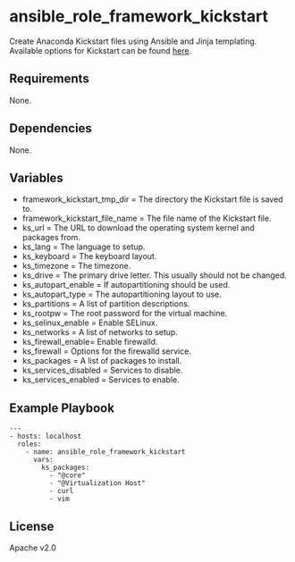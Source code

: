 # ansible_role_framework_kickstart

Create Anaconda Kickstart files using Ansible and Jinja templating. Available options for Kickstart can be found [here](https://pykickstart.readthedocs.io/en/latest/kickstart-docs.html).

## Requirements

None.

## Dependencies

None.

## Variables

* framework_kickstart_tmp_dir = The directory the Kickstart file is saved to.
* framework_kickstart_file_name = The file name of the Kickstart file.
* ks_url = The URL to download the operating system kernel and packages from.
* ks_lang = The language to setup.
* ks_keyboard = The keyboard layout.
* ks_timezone = The timezone.
* ks_drive = The primary drive letter. This usually should not be changed.
* ks_autopart_enable = If autopartitioning should be used.
* ks_autopart_type = The autopartitioning layout to use.
* ks_partitions = A list of partition descriptions.
* ks_rootpw = The root password for the virtual machine.
* ks_selinux_enable = Enable SELinux.
* ks_networks = A list of networks to setup.
* ks_firewall_enable= Enable firewalld.
* ks_firewall = Options for the firewalld service.
* ks_packages = A list of packages to install.
* ks_services_disabled = Services to disable.
* ks_services_enabled = Services to enable.

## Example Playbook

```
---
- hosts: localhost
  roles:
    - name: ansible_role_framework_kickstart
      vars:
        ks_packages:
          - "@core"
          - "@Virtualization Host"
          - curl
          - vim
```

## License

Apache v2.0
